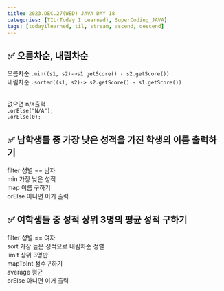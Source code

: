 ```yaml
---
title: 2023.DEC.27(WED) JAVA DAY 18
categories: [TIL(Today I Learned), SuperCoding_JAVA]
tags: [todayilearned, til, stream, ascend, descend]
---
```


## ✅ 오름차순, 내림차순

오름차순 `.min((s1, s2)->s1.getScore() - s2.getScore())` <br>
내림차순 `.sorted((s1, s2)-> s2.getScore() - s1.getScore())` <br>
<br>

없으면 n/a출력 <br>
`.orElse("N/A");` <br>
`.orElse(0);` <br>

## ✅ 남학생들 중 가장 낮은 성적을 가진 학생의 이름 출력하기

filter 성별 == 남자 <br>
min 가장 낮은 성적 <br>
map 이름 구하기 <br>
orElse 아니면 이거 출력 <br>

## ✅ 여학생들 중 성적 상위 3명의 평균 성적 구하기

filter 성별 == 여자 <br>
sort 가장 높은 성적으로 내림차순 정렬 <br>
limit 상위 3명만 <br>
mapToInt 점수구하기 <br>
average 평균 <br>
orElse 아니면 이거 출력 <br>
